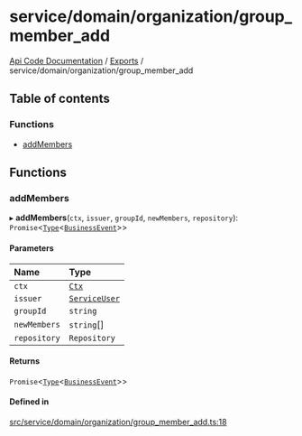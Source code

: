# service/domain/organization/group\_member\_add
 
[Api Code Documentation](../README.md) / [Exports](../modules.md) / service/domain/organization/group\_member\_add

## Table of contents

### Functions

- [addMembers](service_domain_organization_group_member_add.md#addmembers)

## Functions

### addMembers

▸ **addMembers**(`ctx`, `issuer`, `groupId`, `newMembers`, `repository`): `Promise`<[`Type`](result.md#type)<[`BusinessEvent`](service_domain_business_event.md#businessevent)\>\>

#### Parameters

| Name | Type |
| :------ | :------ |
| `ctx` | [`Ctx`](../interfaces/lib_ctx.Ctx.md) |
| `issuer` | [`ServiceUser`](../interfaces/service_domain_organization_service_user.ServiceUser.md) |
| `groupId` | `string` |
| `newMembers` | `string`[] |
| `repository` | `Repository` |

#### Returns

`Promise`<[`Type`](result.md#type)<[`BusinessEvent`](service_domain_business_event.md#businessevent)\>\>

#### Defined in

[src/service/domain/organization/group_member_add.ts:18](https://github.com/openkfw/TruBudget/blob/b9aaff0/api/src/service/domain/organization/group_member_add.ts#L18)
